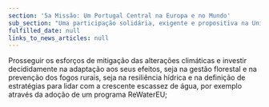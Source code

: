 ```yaml
---
section: '5a Missão: Um Portugal Central na Europa e no Mundo'
sub_section: "Uma participação solidária, exigente e propositiva na União Europeia"
fulfilled_date: null
links_to_news_articles: null
---
```


Prosseguir os esforços de mitigação das alterações climáticas e investir decididamente na adaptação aos seus efeitos, seja na gestão florestal e na prevenção dos fogos rurais, seja na resiliência hídrica e na definição de estratégias para lidar com a crescente escassez de água, por exemplo através da adoção de um programa ReWaterEU;